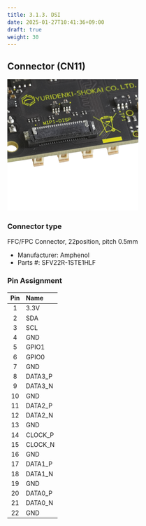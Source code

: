 ```yaml
---
title: 3.1.3. DSI
date: 2025-01-27T10:41:36+09:00
draft: true
weight: 30
---
```

## Connector (CN11) #

![Connector_DSI](images/DSI_300x300.png)

### Connector type
FFC/FPC Connector, 22position, pitch 0.5mm
* Manufacturer: Amphenol
* Parts #: SFV22R-1STE1HLF

### Pin Assignment

|Pin|Name|
|:---:|:---|
|1|3.3V|
|2|SDA|
|3|SCL|
|4|GND|
|5|GPIO1|
|6|GPIO0|
|7|GND|
|8|DATA3_P|
|9|DATA3_N|
|10|GND|
|11|DATA2_P|
|12|DATA2_N|
|13|GND|
|14|CLOCK_P|
|15|CLOCK_N|
|16|GND|
|17|DATA1_P|
|18|DATA1_N|
|19|GND|
|20|DATA0_P|
|21|DATA0_N|
|22|GND|

